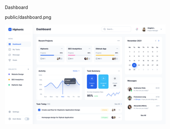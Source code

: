 Dashboard

public/dashboard.png

![Dashboard Image](https://github.com/sarimuchihaa/dash/blob/main/public/dashboard.png)

